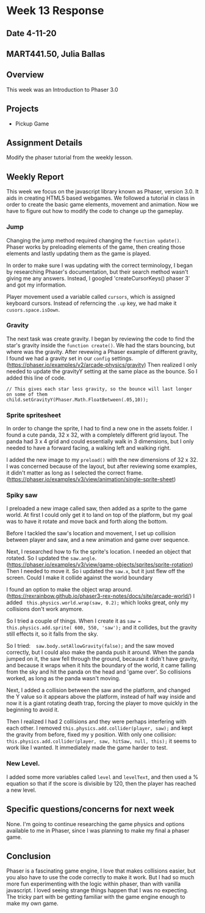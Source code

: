 # Week 13 Response
## Date 4-11-20
## MART441.50, Julia Ballas


## Overview

This week was an Introduction to Phaser 3.0

## Projects

- Pickup Game

## Assignment Details

Modify the phaser tutorial from the weekly lesson.

## Weekly Report

This week we focus on the javascript library known as Phaser, version 3.0. It aids in creating HTML5 based webgames. We followed a tutorial in class in order to create the basic game elements, movement and animation. Now we have to figure out how to modify the code to change up the gameplay.

### Jump
Changing the jump method required changing the `function update()`. Phaser works by preloading elements of the game, then creating those elements and lastly updating them as the game is played.

In order to make sure I was updating with the correct terminology, I began by researching Phaser's documentation, but their search method wasn't giving me any answers. Instead, I googled 'createCursorKeys() phaser 3' and got my information.

Player movement used a variable called `cursors`, which is assigned keyboard cursors. Instead of referncing the `.up` key, we had make it `cusors.space.isDown`.

### Gravity

The next task was create gravity. I began by reviewing the code to find the star's gravity inside the `function create()`. We had the stars bouncing, but where was the gravity. After revewing a Phaser example of different gravity, I found we had a gravity set in our `config` settings. (https://phaser.io/examples/v2/arcade-physics/gravity) Then realized I only needed to update the gravityY setting at the same place as the bounce. So I added this line of code.
```JS
// This gives each star less gravity, so the bounce will last longer on some of them
child.setGravityY(Phaser.Math.FloatBetween(.05,10));
```

### Sprite spritesheet

In order to change the sprite, I had to find a new one in the assets folder. I found a cute panda, 32 x 32, with a completely different grid layout. The panda had 3 x 4 grid and could essentially walk in 3 dimensions, but I only needed to have a forward facing, a walking left and walking right.

I added the new image to my `preload()` with the new dimensions of 32 x 32. I was concerned because of the layout, but after reviewing some examples, it didn't matter as long as I selected the correct frame.(https://phaser.io/examples/v3/view/animation/single-sprite-sheet)

### Spiky saw
I preloaded a new image called saw, then added as a sprite to the game world. At first I could only get it to land on top of the platform, but my goal was to have it rotate and move back and forth along the bottom.

Before I tackled the saw's location and movement, I set up collision between player and saw, and a new animation and game over sequence.

Next, I researched how to fix the sprite's location. I needed an object that rotated. So I updated the `saw.angle`. (https://phaser.io/examples/v3/view/game-objects/sprites/sprite-rotation) Then I needed to move it. So i updated the `saw.x`, but it just flew off the screen. Could I make it collide against the world boundary

I found an option to make the object wrap around.(https://rexrainbow.github.io/phaser3-rex-notes/docs/site/arcade-world/)
 I added ` this.physics.world.wrap(saw, 0.2);` which looks great, only my collisions don't work anymore.

 So I tried a couple of things. When I create it as
 `saw = this.physics.add.sprite( 600, 550, 'saw');` and it collides, but the gravity still effects it, so it falls from the sky.

So I tried:`  saw.body.setAllowGravity(false);` and the saw moved correctly, but I could also make the panda push it around. When the panda jumped on it, the saw fell through the ground, because it didn't have gravity, and because it wraps when it hits the boundary of the world, it came falling from the sky and hit the panda on the head and 'game over'. So collisions worked, as long as the panda wasn't moving.

Next, I added a collision between the saw and the platform, and changed the Y value so it appears above the platform, instead of half way inside and now it is a giant rotating death trap, forcing the player to move quickly in the beginning to avoid it.

Then I realized I had 2 collisions and they were perhaps interfering with each other. I removed `this.physics.add.collider(player, saw);` and kept the gravity from before, fixed my y position. With only one collision: `this.physics.add.collider(player, saw, hitSaw, null, this);` it seems to work like I wanted. It immediately made the game harder to test.

### New Level.

I added some more variables called `level` and `levelText`, and then used a % equation so that if the score is divisible by 120, then the player has reached a new level.


## Specific questions/concerns for next week
None. I'm going to continue researching the game physics and options available to me in Phaser, since I was planning to make my final a phaser game.

## Conclusion

Phaser is a fascinating game engine, I love that makes collisions easier, but you also have to use the code correctly to make it work. But I had so much more fun experimenting with the logic within phaser, than with vanilla javascript. I loved seeing strange things happen that I was no expecting. The tricky part with be getting familiar with the game engine enough to make my own game.
